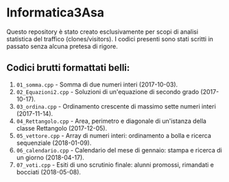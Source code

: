 # Informatica3Asa
Questo repository è stato creato esclusivamente per scopi di analisi statistica del traffico (clones/visitors). I codici presenti sono stati scritti in passato senza alcuna pretesa di rigore.

## Codici brutti formattati belli:
01. `01_somma.cpp` - Somma di due numeri interi (2017-10-03).
02. `02_Equazioni2.cpp` - Soluzioni di un'equazione di secondo grado (2017-10-17).
03. `03_ordina.cpp` - Ordinamento crescente di massimo sette numeri interi (2017-11-14).
04. `04_Rettangolo.cpp` - Area, perimetro e diagonale di un'istanza della classe Rettangolo (2017-12-05).
05. `05_vettore.cpp` - Array di numeri interi: ordinamento a bolla e ricerca sequenziale (2018-01-09).
06. `06_calendario.cpp` - Calendario del mese di gennaio: stampa e ricerca di un giorno (2018-04-17).
07. `07_voti.cpp` - Esiti di uno scrutinio finale: alunni promossi, rimandati e bocciati (2018-05-08).

